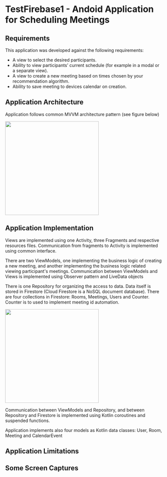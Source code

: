 # TestFirebase1 - Andoid Application for Scheduling Meetings

## Requirements

This application was developed against the following requirements:

* A view to select the desired participants.
* Ability to view participants’ current schedule (for example in a modal or a separate view).
* A view to create a new meeting based on times chosen by your recommendation algorithm.
* Ability to save meeting to devices calendar on creation.

## Application Architecture

Application follows common MVVM architecture pattern (see figure below)

<img src="https://user-images.githubusercontent.com/725242/159723966-207fd80e-fc57-4965-aa29-c4f1b382935f.png" width = "300">


## Application Implementation

Views are implemented using one Activity, three Fragments and respective resources files.
Communication from fragments to Activity is implemented using common interface.

There are two ViewModels, one implementing the business logic of creating a new meeting, 
and another implementing the business logic related viewing participant's meetings.
Communication between ViewModels and Views is implemented using Observer pattern and LiveData objects

There is one Repository for organizing the access to data. Data itself is stored in Firestore (Cloud Firestore is a NoSQL document database).
There are four collections in Firestore: Rooms, Meetings, Users and Counter. Counter is to used to implement meeting id automation.

<img src="https://user-images.githubusercontent.com/725242/159728183-34e4edfc-1149-4ccf-bd9e-a2aff0c940fa.png" height = "300">

Communication between ViewModels and Repository, and between Repository and Firestore is implemented using Kotlin coroutines and suspended functions.

Application implements also four models as Kotlin data classes: User, Room, Meeting and CalendarEvent




## Application Limitations



## Some Screen Captures

